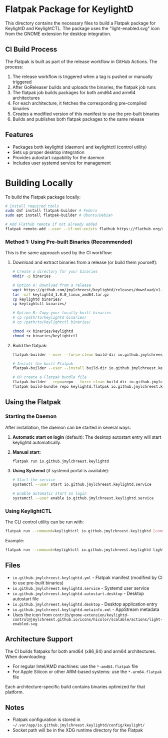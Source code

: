 # Flatpak Package for KeylightD

This directory contains the necessary files to build a Flatpak package for KeylightD and KeylightCTL. The package uses the "light-enabled.svg" icon from the GNOME extension for desktop integration.

## CI Build Process

The Flatpak is built as part of the release workflow in GitHub Actions. The process:

1. The release workflow is triggered when a tag is pushed or manually triggered
2. After GoReleaser builds and uploads the binaries, the flatpak job runs
3. The flatpak job builds packages for both amd64 and arm64 architectures
4. For each architecture, it fetches the corresponding pre-compiled binaries 
5. Creates a modified version of this manifest to use the pre-built binaries
6. Builds and publishes both flatpak packages to the same release

## Features

- Packages both keylightd (daemon) and keylightctl (control utility)
- Sets up proper desktop integration
- Provides autostart capability for the daemon
- Includes user systemd service for management

# Building Locally

To build the Flatpak package locally:

```bash
# Install required tools
sudo dnf install flatpak-builder # Fedora
sudo apt install flatpak-builder # Ubuntu/Debian

# Add Flathub remote if not already added
flatpak remote-add --user --if-not-exists flathub https://flathub.org/repo/flathub.flatpakrepo
```

### Method 1: Using Pre-built Binaries (Recommended)

This is the same approach used by the CI workflow:

1. Download and extract binaries from a release (or build them yourself):
   ```bash
   # Create a directory for your binaries
   mkdir -p binaries
   
   # Option A: Download from a release
   wget https://github.com/jmylchreest/keylightd/releases/download/v1.0.0/keylightd_1.0.0_linux_amd64.tar.gz
   tar -xzf keylightd_1.0.0_linux_amd64.tar.gz
   cp keylightd binaries/
   cp keylightctl binaries/
   
   # Option B: Copy your locally built binaries
   # cp /path/to/keylightd binaries/
   # cp /path/to/keylightctl binaries/
   
   chmod +x binaries/keylightd
   chmod +x binaries/keylightctl
   ```

2. Build the flatpak:
   ```bash
   flatpak-builder --user --force-clean build-dir io.github.jmylchreest.keylightd.yml
   
   # Install the built Flatpak
   flatpak-builder --user --install build-dir io.github.jmylchreest.keylightd.yml
   
   # OR create a Flatpak bundle file
   flatpak-builder --repo=repo --force-clean build-dir io.github.jmylchreest.keylightd.yml
   flatpak build-bundle repo keylightd.flatpak io.github.jmylchreest.keylightd
   ```

## Using the Flatpak

### Starting the Daemon

After installation, the daemon can be started in several ways:

1. **Automatic start on login** (default): The desktop autostart entry will start keylightd automatically.

2. **Manual start**:
   ```bash
   flatpak run io.github.jmylchreest.keylightd
   ```

3. **Using Systemd** (if systemd portal is available):
   ```bash
   # Start the service
   systemctl --user start io.github.jmylchreest.keylightd.service
   
   # Enable automatic start on login
   systemctl --user enable io.github.jmylchreest.keylightd.service
   ```

### Using KeylightCTL

The CLI control utility can be run with:

```bash
flatpak run --command=keylightctl io.github.jmylchreest.keylightd [commands]
```

Example:
```bash
flatpak run --command=keylightctl io.github.jmylchreest.keylightd light list
```

## Files

- `io.github.jmylchreest.keylightd.yml` - Flatpak manifest (modified by CI to use pre-built binaries)
- `io.github.jmylchreest.keylightd.service` - Systemd user service
- `io.github.jmylchreest.keylightd-autostart.desktop` - Desktop autostart file
- `io.github.jmylchreest.keylightd.desktop` - Desktop application entry
- `io.github.jmylchreest.keylightd.metainfo.xml` - AppStream metadata
- Uses the icon from `contrib/gnome-extension/keylightd-control@jmylchreest.github.io/icons/hicolor/scalable/actions/light-enabled.svg`

## Architecture Support

The CI builds flatpaks for both amd64 (x86_64) and arm64 architectures. When downloading:

- For regular Intel/AMD machines: use the `*-amd64.flatpak` file
- For Apple Silicon or other ARM-based systems: use the `*-arm64.flatpak` file

Each architecture-specific build contains binaries optimized for that platform.

## Notes

- Flatpak configuration is stored in `~/.var/app/io.github.jmylchreest.keylightd/config/keylight/`
- Socket path will be in the XDG runtime directory for the Flatpak